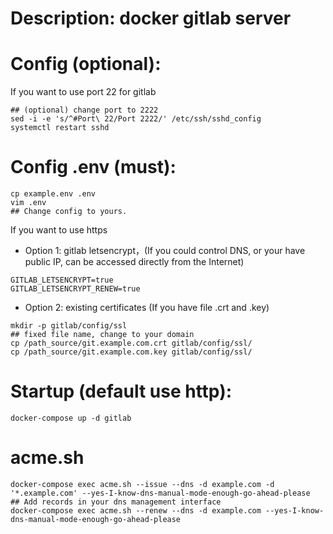 # Description: docker gitlab server

# Config (optional):
 If you want to use port 22 for gitlab
```shell
## (optional) change port to 2222
sed -i -e 's/^#Port\ 22/Port 2222/' /etc/ssh/sshd_config
systemctl restart sshd
```
# Config .env (must):
```shell
cp example.env .env
vim .env
## Change config to yours.
```

If you want to use https

 - Option 1: gitlab letsencrypt，(If you could control DNS, or your <server> have public IP, can be accessed directly from the Internet)
```shell
GITLAB_LETSENCRYPT=true
GITLAB_LETSENCRYPT_RENEW=true
```
 - Option 2: existing certificates (If you have file .crt and .key)
```shell
mkdir -p gitlab/config/ssl
## fixed file name, change to your domain
cp /path_source/git.example.com.crt gitlab/config/ssl/
cp /path_source/git.example.com.key gitlab/config/ssl/
```

# Startup (default use http):
```shell
docker-compose up -d gitlab
```


# acme.sh
```
docker-compose exec acme.sh --issue --dns -d example.com -d '*.example.com' --yes-I-know-dns-manual-mode-enough-go-ahead-please
## Add records in your dns management interface
docker-compose exec acme.sh --renew --dns -d example.com --yes-I-know-dns-manual-mode-enough-go-ahead-please
```